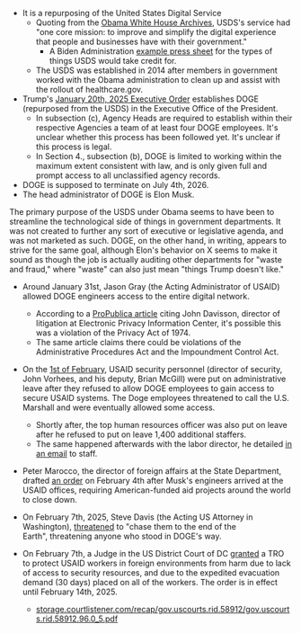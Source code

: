 - It is a repurposing of the United States Digital Service
    - Quoting from the [Obama White House Archives](https://obamawhitehouse.archives.gov/the-press-office/2014/08/11/fact-sheet-improving-and-simplifying-digital-services), USDS's service had "one core mission: to improve and simplify the digital experience that people and businesses have with their government."
        - A Biden Administration [example press sheet](https://www.usds.gov/assets/files/USDS-Overview.pdf) for the types of things USDS would take credit for.
    - The USDS was established in 2014 after members in government worked with the Obama administration to clean up and assist with the rollout of healthcare.gov.
- Trump's [January 20th, 2025 Executive Order](https://www.whitehouse.gov/presidential-actions/2025/01/establishing-and-implementing-the-presidents-department-of-government-efficiency/) establishes DOGE (repurposed from the USDS) in the Executive Office of the President.
    - In subsection (c), Agency Heads are required to establish within their respective Agencies a team of at least four DOGE employees. It's unclear whether this process has been followed yet. It's unclear if this process is legal.
    - In Section 4., subsection (b), DOGE is limited to working within the maximum extent consistent with law, and is only given full and prompt access to all unclassified agency records.
- DOGE is supposed to terminate on July 4th, 2026.
- The head administrator of DOGE is Elon Musk.

The primary purpose of the USDS under Obama seems to have been to streamline the technological side of things in government departments. It was not created to further any sort of executive or legislative agenda, and was not marketed as such. DOGE, on the other hand, in writing, appears to strive for the same goal, although Elon's behavior on X seems to make it sound as though the job is actually auditing other departments for "waste and fraud," where "waste" can also just mean "things Trump doesn't like."

- Around January 31st, Jason Gray (the Acting Administrator of USAID) allowed DOGE engineers access to the entire digital network.
    - According to a [ProPublica article](https://www.propublica.org/article/usaid-trump-musk-destruction-may-have-broken-law) citing John Davisson, director of litigation at Electronic Privacy Information Center, it's possible this was a violation of the Privacy Act of 1974.
    - The same article claims there could be violations of the Administrative Procedures Act and the Impoundment Control Act.
- On the [1st of February](https://www.nbcnews.com/politics/national-security/usaid-security-leaders-removed-refusing-elon-musks-doge-employees-acce-rcna190357), USAID security personnel (director of security, John Vorhees, and his deputy, Brian McGill) were put on administrative leave after they refused to allow DOGE employees to gain access to secure USAID systems. The Doge employees threatened to call the U.S. Marshall and were eventually allowed some access.
    - Shortly after, the top human resources officer was also put on leave after he refused to put on leave 1,400 additional staffers.
    - The same happened afterwards with the labor director, he detailed [in an email](https://x.com/John_Hudson/status/1885122929022681141) to staff.
- Peter Marocco, the director of foreign affairs at the State Department, drafted [an order](https://x.com/prem_thakker/status/1886921967464329450) on February 4th after Musk's engineers arrived at the USAID offices, requiring American-funded aid projects around the world to close down.
- On February 7th, 2025, Steve Davis (the Acting US Attorney in Washington), [threatened](https://x.com/EricColumbus/status/1887904091889647824) to "chase them to the end of the Earth", threatening anyone who stood in DOGE's way.
- On February 7th, a Judge in the US District Court of DC [granted](https://storage.courtlistener.com/recap/gov.uscourts.dcd.277213/gov.uscourts.dcd.277213.15.0_2.pdf) a TRO to protect USAID workers in foreign environments from harm due to lack of access to security resources, and due to the expedited evacuation demand (30 days) placed on all of the workers. The order is in effect until February 14th, 2025.

	- [storage.courtlistener.com/recap/gov.uscourts.rid.58912/gov.uscourts.rid.58912.96.0\_5.pdf](https://storage.courtlistener.com/recap/gov.uscourts.rid.58912/gov.uscourts.rid.58912.96.0_5.pdf)